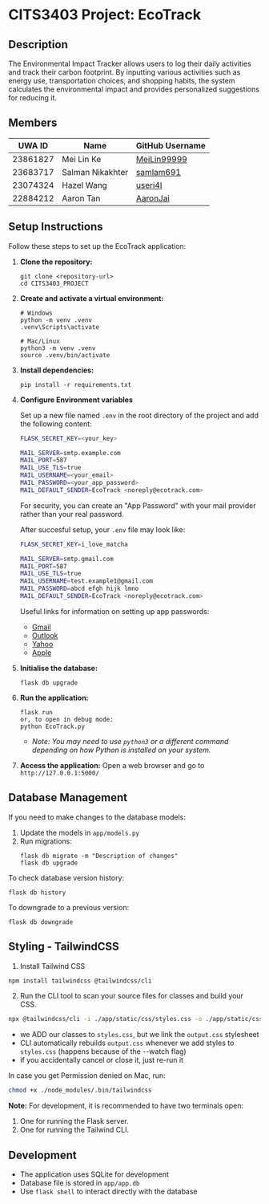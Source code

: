 # CITS3403 Project: EcoTrack

## Description

The Environmental Impact Tracker allows users to log their daily activities and track their carbon footprint. By inputting various activities such as energy use, transportation choices, and shopping habits, the system calculates the environmental impact and provides personalized suggestions for reducing it.

## Members

| UWA ID   | Name             | GitHub Username                               |
| -------- | ---------------- | --------------------------------------------- |
| 23861827 | Mei Lin Ke       | [MeiLin99999](https://github.com/MeiLin99999) |
| 23683717 | Salman Nikakhter | [samlam691](https://github.com/samlam691)     |
| 23074324 | Hazel Wang       | [useri4l](https://github.com/useri4l)         |
| 22884212 | Aaron Tan        | [AaronJai](https://github.com/AaronJai)       |

## Setup Instructions

Follow these steps to set up the EcoTrack application:

1. **Clone the repository:**
   ```
   git clone <repository-url>
   cd CITS3403_PROJECT
   ```

2. **Create and activate a virtual environment:**
   ```
   # Windows
   python -m venv .venv
   .venv\Scripts\activate
   
   # Mac/Linux
   python3 -m venv .venv
   source .venv/bin/activate
   ```

3. **Install dependencies:**
   ```
   pip install -r requirements.txt
   ```

4. **Configure Environment variables**
   
   Set up a new file named ```.env``` in the root directory of the project and add the following content:
   ```bash
   FLASK_SECRET_KEY=<your_key>

   MAIL_SERVER=smtp.example.com
   MAIL_PORT=587
   MAIL_USE_TLS=true
   MAIL_USERNAME=<your_email>
   MAIL_PASSWORD=<your_app_password>
   MAIL_DEFAULT_SENDER=EcoTrack <noreply@ecotrack.com>
   ```
   
   For security, you can create an "App Password" with your mail provider rather than your real password.

   After succesful setup, your ```.env``` file may look like:
   ```bash
   FLASK_SECRET_KEY=i_love_matcha

   MAIL_SERVER=smtp.gmail.com
   MAIL_PORT=587
   MAIL_USE_TLS=true
   MAIL_USERNAME=test.example1@gmail.com
   MAIL_PASSWORD=abcd efgh hijk lmno
   MAIL_DEFAULT_SENDER=EcoTrack <noreply@ecotrack.com>
   ```

   Useful links for information on setting up app passwords:
   - [Gmail](https://support.google.com/accounts/answer/185833?hl=en)
   - [Outlook](https://support.microsoft.com/en-au/account-billing/how-to-get-and-use-app-passwords-5896ed9b-4263-e681-128a-a6f2979a7944)
   - [Yahoo](https://help.yahoo.com/kb/SLN15241.html?guccounter=1&guce_referrer=aHR0cHM6Ly93d3cuZ29vZ2xlLmNvbS8&guce_referrer_sig=AQAAACM6bF-WHqshDR69KZBDLQXCaURxkoojDvEOdpxqmLNu-VsfTnqC2d8In7b1vGPgnT_v_3-fEPBZ1ZSmboFUxD1K8g88dhKGp1vcoDlnPtWLzTKu9IkAOQ2dd6s802EEOEhZHSSwQxW7bcIWU5ycr3HeO5KsT7WqYJiLHFHgzEN6)
   - [Apple](https://support.apple.com/en-au/102654)

5. **Initialise the database:**
   ```
   flask db upgrade
   ```

6. **Run the application:**
   ```
   flask run
   or, to open in debug mode:
   python EcoTrack.py
   ```
   - _Note: You may need to use ```python3``` or a different command depending on how Python is installed on your system._

7. **Access the application:**
   Open a web browser and go to `http://127.0.0.1:5000/`

## Database Management

If you need to make changes to the database models:

1. Update the models in `app/models.py`
2. Run migrations:
   ```
   flask db migrate -m "Description of changes"
   flask db upgrade
   ```

To check database version history:
```
flask db history
```

To downgrade to a previous version:
```
flask db downgrade
```

## Styling - TailwindCSS

1. Install Tailwind CSS

```bash
npm install tailwindcss @tailwindcss/cli
```

2. Run the CLI tool to scan your source files for classes and build your CSS.

```bash
npx @tailwindcss/cli -i ./app/static/css/styles.css -o ./app/static/css/output.css --watch
```

- we ADD our classes to `styles.css`, but we link the `output.css` stylesheet
- CLI automatically rebuilds `output.css` whenever we add styles to `styles.css` (happens because of the --watch flag)
- if you accidentally cancel or close it, just re-run it

In case you get Permission denied on Mac, run:

```bash
chmod +x ./node_modules/.bin/tailwindcss
```

**Note:** For development, it is recommended to have two terminals open:

1. One for running the Flask server.
2. One for running the Tailwind CLI.


## Development

- The application uses SQLite for development
- Database file is stored in `app/app.db`
- Use `flask shell` to interact directly with the database
